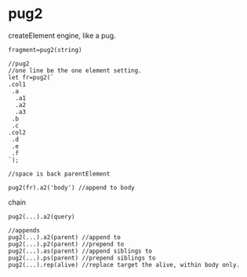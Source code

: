 # pug2
createElement engine, like a pug.

```fragment=pug2(string)```

```
//pug2
//one line be the one element setting.
let fr=pug2(`
.col1
 .a 
  .a1
  .a2
  .a3
 .b
 .c
.col2
 .d
 .e
 .f
`);

//space is back parentElement

pug2(fr).a2('body') //append to body

```
chain

```pug2(...).a2(query)```

```
//appends
pug2(...).a2(parent) //append to
pug2(...).p2(parent) //prepend to
pug2(...).as(parent) //append siblings to
pug2(...).ps(parent) //prepend siblings to
pug2(...).rep(alive) //replace target the alive, within body only.
```
